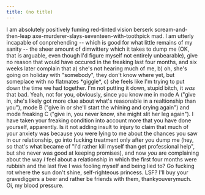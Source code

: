```yaml
---
title: (no title)
---
```

<p>I am absolutely positively fuming red-tinted vision berserk scream-and-then-leap axe-murderer-slays-seventeen-with-toothpick mad. I am utterly incapable of conprehending -- which is good for what little remains of my sanity -- the sheer amount of dimwittery which it takes to dump me (OK, that is arguable, even though I'd figure myself not entirely unbearable), give no reason that would have occured in the freaking last four months, and six weeks later complain that a) she's not hearing much of me, b) oh, she's going on holiday with "somebody", they don't know where yet, but someplace with no flatmates *giggle*, c) she feels like I'm trying to put down the time we had together.
I'm not putting it down, stupid bitch, it <i>was</i> that bad. Yeah, not for you, obviously, since you know me in mode A ("give in, she's likely got more clue about what's reasonable in a realtionship than you"), mode B ("give in or she'll start the whining and crying again") and mode freaking C ("give in, you never know, she might slit her leg again"). I have taken your freaking condition into account more that you have done yourself, apparently. Is it not adding insult to injury to claim that much of your anxiety was because you were lying to me about the chances you saw in our relationship, go into fucking treatment only after you dump me (hey, so that's what became of "I'd rather kill myself than get professional help", but she never was good at keeping promises), and now <i>you</i> are complaining about the way <i>I</i> feel about a relationship in which the first four months were rubbish and the last five I was fooling myself and being lied to? Go fucking rot where the sun don't shine, self-righteous princess. LSF? I'll buy your gravediggers a beer and rather be friends with them, thankyouverymuch.
<br/>
Oi, my blood pressure.</p>
